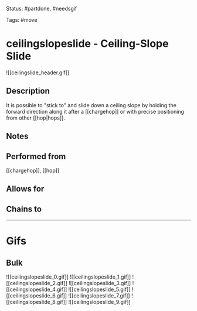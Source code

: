Status: #partdone, #needsgif 

Tags: #move

# ceilingslopeslide - Ceiling-Slope Slide
![[ceilingslide_header.gif]]
## Description
It is possible to "stick to" and slide down a ceiling slope by holding the forward direction along it after a [[chargehop]] or with precise positioning from other [[hop|hops]].

## Notes


## Performed from
[[chargehop]], [[hop]]

## Allows for


## Chains to


___
# Gifs
## Bulk
![[ceilingslopeslide_0.gif]]
![[ceilingslopeslide_1.gif]]
![[ceilingslopeslide_2.gif]]
![[ceilingslopeslide_3.gif]]
![[ceilingslopeslide_4.gif]]
![[ceilingslopeslide_5.gif]]
![[ceilingslopeslide_6.gif]]
![[ceilingslopeslide_7.gif]]
![[ceilingslopeslide_8.gif]]
![[ceilingslopeslide_9.gif]]